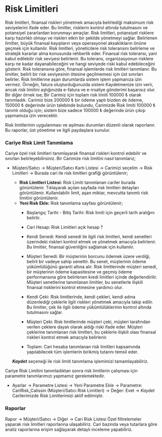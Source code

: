 ﻿---
SayfaID: CariRiskListesi
SayfaTipi: CariListe
---

# Risk Limitleri

Risk limitleri, finansal riskleri yönetmek amacıyla belirlediği maksimum risk seviyelerini ifade eder. 
Bu limitler, risklerin kontrol altında tutulmasını ve potansiyel zararlardan korunmayı amaçlar.
Risk limitleri, potansiyel risklere karşı hazırlıklı olmayı ve riskleri etkin bir şekilde yönetmeyi sağlar.
Belirlenen limitler, büyük finansal kayıpların veya operasyonel aksaklıkların önüne geçmek için kullanılır.
Risk limitleri, yöneticilere risk toleransını belirleme ve stratejik kararlar alma konusunda rehberlik eder.
Finansal risk toleransı, yani kabul edilebilir risk seviyesi belirlenir. 
Bu tolerans, organizasyonun risklere karşı ne kadar dayanabileceğini ve hangi seviyede riski kabul edebileceğini gösterir.
Risk toleransına göre, finansal işlemlerde risk limitleri tanımlanır. Bu limitler, belirli bir risk seviyesinin ötesine geçilmemesi için üst sınırları belirler.
Risk limitlerine aşan durumlarda sistem işlem yapmanıza izin vermez. 
Örneğin, fatura oluşturduğunuzda sistem Kaydetmenize izin verir, ancak risk limitini aştığınızda e-fatura ve e-irsaliye gönderimi başarısız olur.
Bir diğer örnek ise; Bir Carimiz için toplam risk limiti 100000 ₺ olarak tanımladık.
Carimiz bize 200000 ₺ bir ödeme yaptı bizden de ödeme, 150000 ₺ değerinde ürün talebinde bulundu,
Carimizde Risk limiti 100000 ₺ tanımlı olduğu için; sistem bize sadece 100000 ₺ değerinde ürün çıkışı yapmamıza izin verecektir.

Risk limitlerinin uygulanması ve aşılması durumları düzenli olarak raporlanır. Bu raporlar, üst yönetime ve ilgili paydaşlara sunulur.

### Cariye Risk Limit Tanımlama 

Cariye özel risk limitleri tanımlayarak finansal riskleri kontrol edebilir ve sınırları belirleyebilirsiniz.
Bir Carimize risk limitini nasıl tanımlarız;
- Müşteri/Satıcı -> Müşteri/Satıcı Kartı Listesi -> Carimizi seçelim -> Risk Limitleri -> Burada cari ile risk limitleri grafiği görüntülenir;

	- **Risk Limitleri Listesi:** Risk Limiti tanımlanan cariler burada görüntülenir.
		Tıklayarak açılan sayfada risk limitleri detayları görüntülenir. Kullanılabilir limit, aşan miktar, mevcutta tanımlı risk limitini görüntülenir.
	- **Yeni Risk Ekle:** Risk tanımlama sayfası görüntülenir;
		- Başlangıç Tarihi - Bitiş Tarihi: Risk limiti için geçerli tarih aralığını belirtir.
		- Cari Hesap: Risk Limitleri  açık hesap ?


		- Kendi Senedi: Kendi senedi ile ilgili risk limitleri, kendi senetleri üzerindeki riskleri kontrol etmek ve yönetmek amacıyla belirlenir. 
		Bu limitler, finansal güvenliğini sağlamak için kullanılır.

		- Müşteri Senedi: Bir müşterinin borcunu ödemek üzere verdiği, belirli bir vadeye sahip senettir. 
		Bu senet, müşterinin ödeme yükümlülüğünü garanti altına alır.
		Risk limitlerinde müşteri senedi, bir müşterinin ödeme kapasitesine ve geçmiş ödeme performansına göre belirlenen kredi limitleri içinde değerlendirilir. 
		Müşteri senetlerine tanımlanan limitler, bu senetlerle ilişkili finansal risklerini kontrol etmesine yardımcı olur.

		- Kendi Çeki: Risk limitlerinde, kendi çekleri, kendi adına düzenlediği çeklerle ilgili riskleri yönetmek amacıyla takip edilir. 
		Bu limitler, çek ile ilgili ödeme yükümlülüklerinin kontrol altında tutulmasını sağlar.

		- Müşteri Çeki: Risk limitlerinde müşteri çeki, müşteri tarafından verilen çeklere dayalı olarak aldığı riski ifade eder. 
		Müşteri çeklerine tanımlanan risk limitleri, bu çeklerle ilişkili olası finansal riskleri kontrol etmek amacıyla belirlenir.

		- Toplam: Cari hesaba tanımlanan risk limitleri kapsamında yapılabilecek tüm işlemlerin birikmiş tutarını temsil eder.

	***Kaydet*** seçeneği ile risk limiti tanımlama işlemimizi tamamlayabiliriz.

Cariye Risk Limitini tanımladıktan sonra risk limitlerin çalışması için parametre tanımlarımızı yapmamız gerekmektedir.
- Ayarlar -> Parametre Listesi -> Yeni Parametre Ekle -> Parametre: CariRisk_Calissin (Müşteri/Satıcı Risk Limitleri) -> Değer: Evet -> *Kaydet* 
Carilerimizde Risk Limitlerimizi aktif edilmiştir.

### Raporlar

Rapor -> Müşteri/Satıcı -> Diğer -> Cari Risk Listesi
	Özel filtrelemeler yaparak risk limitleri raporlarına ulaşabiliriz. 
	Cari bazında veya tutarlara göre analiz raporlarına erişim sağlayarak detaylı inceleme yapabiliriz.
